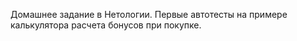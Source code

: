 Домашнее задание в Нетологии. Первые автотесты на примере калькулятора расчета бонусов при покупке.

